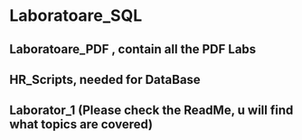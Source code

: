 # Laboratoare_SQL
## Laboratoare_PDF , contain all the PDF Labs
## HR_Scripts, needed for DataBase
## Laborator_1 (Please check  the ReadMe, u will find what topics are covered)
